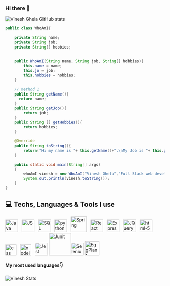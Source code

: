 ### Hi there 👋

![Vinesh Ghela GitHub stats](https://github-readme-stats.vercel.app/api?username=vineshghela&show_icons=true&theme=radical)

```java 
public class WhoAmI{ 
    
    private String name;
    private String job; 
    private String[] hobbies; 
  
    
    public WhoAmI(String name, String job, String[] hobbies){ 
        this.name = name; 
        this.jo = job; 
        this.hobbies = hobbies; 
    } 
  
    // method 1 
    public String getName(){
      return name; 
    } 
    public String getJob(){
        return job; 
    }
    public String [] getHobbies(){ 
        return hobbies; 
    } 
    
    @Override
    public String toString(){ 
        return("Hi my name is "+ this.getName()+".\nMy Job is "+ this.getJob()+" , and my hobbies are " + this.getHobbies();
    } 
  
    public static void main(String[] args)
    { 
        whoAmI vinesh = new WhoAmI("Vinesh Ghela","Full Stack web developer",["Reading", "Trying new food","Gym" ,"Chasing Semi-colons"]); 
        System.out.println(vinesh.toString()); 
    } 
} 
```

## 💻 Techs, Languages & Tools I use

<img src="https://i.imgur.com/FI6zNOd.png" width="40px" alt="Java"/> &nbsp; <img src="https://i.imgur.com/o0GEoUG.png" width="40px" alt="JS"/> &nbsp; 
<img src="https://i.imgur.com/p0iInfp.png" width="40px" alt="SQL"/> &nbsp; <img src="https://i.imgur.com/Gt41wVy.png" width="40px" alt="python" /> &nbsp; 
<img src="https://i.imgur.com/s9UZ2zj.png" width="50px" alt="Spring"/> &nbsp; <img src="https://i.imgur.com/G4ewIRk.png" width="40px" alt="React"/> &nbsp;
<img src="https://i.imgur.com/FfL7MyP.png" width="40px" alt="Express"/> &nbsp; <img src="https://i.imgur.com/d5p2RSI.png" width="40px" alt="JQuery"/> &nbsp; 
<img src="https://i.imgur.com/TSZVG5g.png" width="40px" alt="html-5" /> &nbsp; <img src="https://i.imgur.com/9xbG6Ox.png" width="35px" alt="css"/> &nbsp; 
<img src="https://i.imgur.com/uGHPrRG.png" width="35px" alt="nodejs"/> &nbsp; <img src="https://i.imgur.com/KU5xR5u.png" width="40px" alt="Jest"/>
<img src="https://i.imgur.com/1z0WLUq.png" width="70px" alt="Junit"/><img src="https://i.imgur.com/pMeFDIZ.png" width="40px" alt="Selenium"/>
<img src="https://i.imgur.com/bXGnd1X.png" width="45px" alt="EggPlant"/>

#### My most used languages:point_down:

![Vinesh Stats](https://github-readme-stats.vercel.app/api/top-langs/?username=vineshghela&layout=compact&hide_border=false&theme=darcula&bg_color=00000000&langs_count=4%22%3E)

<!--
**vineshghela/VineshGhela** is a ✨ _special_ ✨ repository because its `README.md` (this file) appears on your GitHub profile.

Here are some ideas to get you started:

- 🔭 I’m currently working on ...
- 🌱 I’m currently learning ...
- 👯 I’m looking to collaborate on ...
- 🤔 I’m looking for help with ...
- 💬 Ask me about ...
- 📫 How to reach me: ...
- 😄 Pronouns: ...
- ⚡ Fun fact: ...
-->
